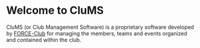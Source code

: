 # Welcome to CluMS
CluMS (or Club Management Software) is a proprietary software developed by [FORCE-Club](github.com/FORCE-Fest) for managing the members, teams and events organized and contained within the club.
